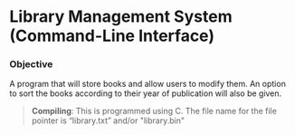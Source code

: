 # Library Management System (Command-Line Interface)

### Objective
A program that will store books and allow users to modify them. An option to sort the books according to their year of publication will also be given.
>**Compiling**: This is programmed using C. The file name for the file pointer is “library.txt” and/or "library.bin"

